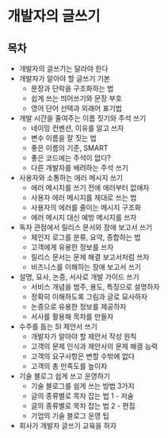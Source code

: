 # 개발자의 글쓰기

## 목차

* 개발자의 글쓰기는 달라야 한다
* 개발자가 알아야 할 글쓰기 기본
    * 문장과 단락을 구조화하는 법
    * 쉽게 쓰는 띄어쓰기와 문장 부호
    * 영어 단어 선택과 외래어 표기법
* 개발 시간을 줄여주는 이름 짓기와 주석 쓰기
    * 네이밍 컨벤션, 이유를 알고 쓰자
    * 변수 이름을 잘 짓는 법
    * 좋은 이름의 기준, SMART
    * 좋은 코드에는 주석이 없다?
    * 다른 개발자를 배려하는 주석 쓰기
* 사용자와 소통하는 에러 메시지 쓰기
    * 에러 메시지를 쓰기 전에 에러부터 없애자
    * 사용자 에러 메시지를 제대로 쓰는 법
    * 사용자의 에러를 줄이는 메시지 구조화
    * 에러 메시지 대신 예방 메시지를 쓰자
* 독자 관점에서 릴리스 문서와 장애 보고서 쓰기
    * 체인지 로그를 분류, 요약, 종합하는 법
    * 고객에게 유용한 정보를 쓰자
    * 릴리스 문서는 문제 해결 보고서처럼 쓰자
    * 비즈니스를 이해하는 장애 보고서 쓰기
* 설명, 묘사, 논증, 서사로 개발 가이드 쓰기
    * 서비스 개념을 범주, 용도, 특징으로 설명하자
    * 정확히 이해하도록 그림과 글로 묘사하자
    * 논증으로 유용한 정보를 제공하자
    * 서사를 활용해 목차를 만들자
* 수주를 돕는 SI 제안서 쓰기
    * 개발자가 알아야 할 제안서 작성 원칙
    * 고객의 문제 인식과 제안사의 문제 해결 능력
    * 고객의 요구사항은 변할 수밖에 없다
    * 고객의 총 만족도를 높이자
* 기술 블로그 쉽게 쓰고 운영하기
    * 기술 블로그를 쉽게 쓰는 방법 3가지
    * 글의 종류별로 목차 잡는 법 1 - 저술
    * 글의 종류별로 목차 잡는 법 2 - 편집
    * 기업의 기술 블로그 운영 팁
* 회사가 개발자 글쓰기 교육을 하자